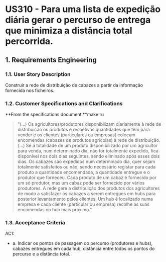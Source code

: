 # US310 - Para uma lista de expedição diária gerar o percurso de entrega que minimiza a distância total percorrida.

## 1. Requirements Engineering

### 1.1. User Story Description

Construir a rede de distribuição de cabazes a partir da informação fornecida nos ficheiros.

### 1.2. Customer Specifications and Clarifications

**From the specifications document:**make ru

> "(...) Os agricultores/produtores disponibilizam diariamente à rede de distribuição os produtos e respetivas quantidades que têm para vender e os clientes (particulares ou empresas) colocam encomendas (cabazes de produtos agrícolas) à rede de distribuição. 
> (...)
> Se a totalidade de um produto disponibilizado por um agricultor para venda, num determinado dia, não for totalmente expedido, fica disponível nos dois dias seguintes, sendo eliminado após esses dois dias. Os cabazes são expedidos num determinado dia, quer sejam totalmente satisfeitos ou não, sendo necessário registar para cada produto a quantidade encomendada, a quantidade entregue e o produtor que forneceu. 
> Cada produto de um cabaz é fornecido por um só produtor, mas um cabaz pode ser fornecido por vários produtores. A rede gere a distribuição dos produtos dos agricultores de modo a satisfazer os cabazes a serem entregues em hubs para posterior levantamento pelos clientes. Um hub é localizado numa empresa e cada cliente (particular ou empresa) recolhe as suas encomendas no hub mais próximo."

### 1.3. Acceptance Criteria

AC1:

* a. Indicar os pontos de passagem do percurso (produtores e hubs), cabazes entregues em cada hub, distância entre todos os pontos do percurso e a distância total.
